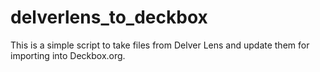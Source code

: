 # delverlens_to_deckbox

This is a simple script to take files from Delver Lens and update them for importing into Deckbox.org.
